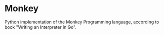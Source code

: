 # Monkey

Python implementation of the Monkey Programming language, according to book "Writing an Interpreter in Go".